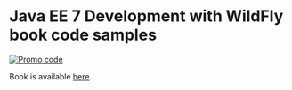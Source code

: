 # Java EE 7 Development with WildFly book code samples
[![Promo code](http://i60.tinypic.com/evcfmu.png)](http://bit.ly/1FHHFA7)

Book is available [here](http://bit.ly/1FHHFA7).
